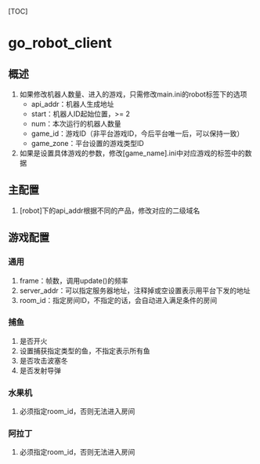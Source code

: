 [TOC]

# go_robot_client

## 概述

1. 如果修改机器人数量、进入的游戏，只需修改main.ini的robot标签下的选项
   - api_addr：机器人生成地址
   - start：机器人ID起始位置，>= 2
   - num：本次运行的机器人数量
   - game_id：游戏ID（非平台游戏ID，今后平台唯一后，可以保持一致）
   - game_zone：平台设置的游戏类型ID
2. 如果是设置具体游戏的参数，修改[game_name].ini中对应游戏的标签中的数据

## 主配置

1. [robot]下的api_addr根据不同的产品，修改对应的二级域名

## 游戏配置

### 通用

1. frame：帧数，调用update()的频率
2. server_addr：可以指定服务器地址，注释掉或空设置表示用平台下发的地址
3. room_id：指定房间ID，不指定的话，会自动进入满足条件的房间

### 捕鱼

1. 是否开火
2. 设置捕获指定类型的鱼，不指定表示所有鱼
3. 是否攻击波塞冬
4. 是否发射导弹

### 水果机

1. 必须指定room_id，否则无法进入房间

### 阿拉丁

1. 必须指定room_id，否则无法进入房间


